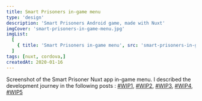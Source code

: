 ```yaml
---
title: Smart Prisoners in-game menu
type: 'design'
description: 'Smart Prisoners Android game, made with Nuxt'
imgCover: 'smart-prisoners-in-game-menu.jpg'
imgList:
  [
    { title: 'Smart Prisoners in-game menu', src: 'smart-prisoners-in-game-menu_1.jpg' },
  ]
tags: [nuxt, cordova,]
createdAt: 2020-01-16
---
```


Screenshot of the Smart Prisoner Nuxt app in-game menu. I described the development journey in the following posts : [#WIP1](/posts/nuxt-js-puzzle-game-development-wip1), [#WIP2](/posts/nuxt-js-puzzle-game-development-wip2), [#WIP3](/posts/nuxt-js-puzzle-game-development-wip3), [#WIP4](/posts/nuxt-js-puzzle-game-development-wip4), [#WIP5](/posts/nuxt-js-puzzle-game-development-wip5)